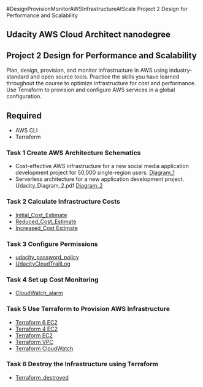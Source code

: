 #DesignProvisionMonitorAWSInfrastructureAtScale
Project 2  Design for Performance and Scalability

## Udacity AWS Cloud Architect nanodegree

## Project 2  Design for Performance and Scalability


Plan, design, provision, and monitor infrastructure in AWS using industry-standard and open source tools. Practice the skills you have learned throughout the course to optimize infrastructure for cost and performance. Use Terraform to provision and configure AWS services in a global configuration.

## Required

- AWS CLI
- Terraform


### Task 1 Create AWS Architecture Schematics
- Cost-effective AWS infrastructure for a new social media application development project for 50,000 single-region users. [Diagram_1](Task1/Udacity_Diagram_1.pdf)
- Serverless architecture for a new application development project. Udacity_Diagram_2.pdf [Diagram_2](Task1/Udacity_Diagram_2.pdf)

### Task 2 Calculate Infrastructure Costs
- [Initial_Cost_Estimate](Task2/Initial_Cost_Estimate.csv)
- [Reduced_Cost_Estimate](Task2/Reduced_Cost_Estimate.csv)
- [Increased_Cost Estimate](Task2/Increased_Cost_Estimate.csv)

### Task 3 Configure Permissions
- [udacity_password_policy](Task3/udacity_password_policy.PNG)
- [UdacityCloudTrailLog](Task3/UdacityCloudTrailLog.csv)
### Task 4 Set up Cost Monitoring
- [CloudWatch_alarm](Task4/CloudWatch_alarm.PNG)

### Task 5 Use Terraform to Provision AWS Infrastructure

- [Terraform 6 EC2](Task5/Terraform_1_1.PNG)
- [Terraform 4 EC2](Task5/Terraform_1_2.PNG)
- [Terraform EC2](Task5/Terraform_2_1.PNG)
- [Terraform VPC](Task5/Terraform_2_2.PNG)
- [Terraform CloudWatch](Task5/Terraform_2_3.PNG)

### Task 6 Destroy the Infrastructure using Terraform

- [Terraform_destroyed](Task5/Terraform_destroyed.PNG)
